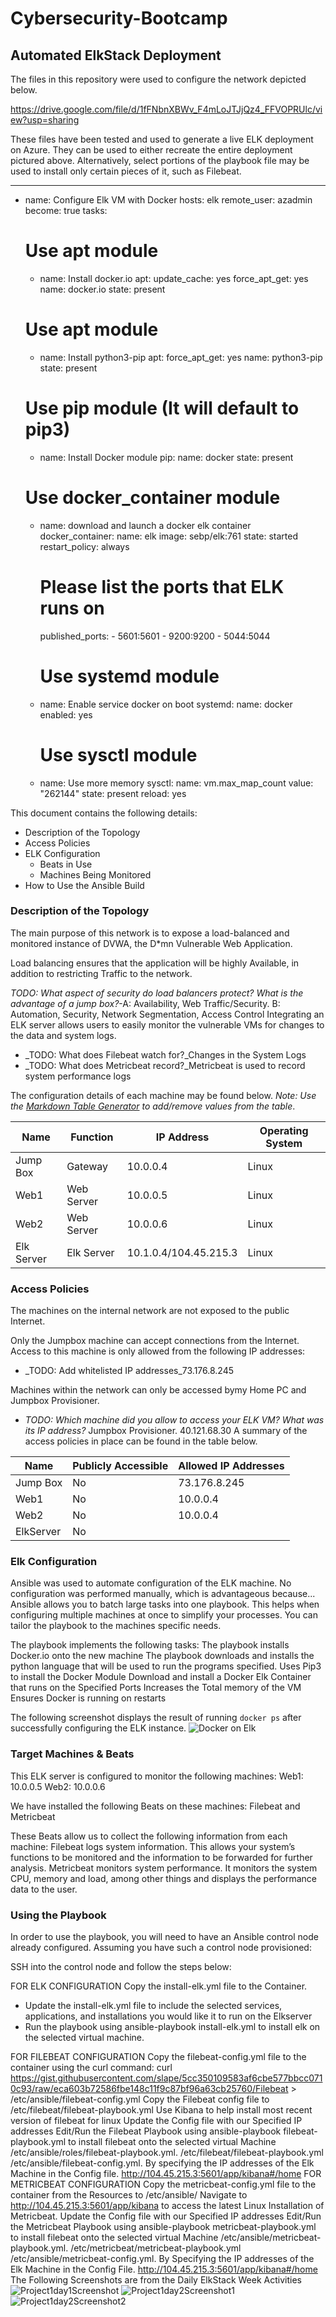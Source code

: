 # Cybersecurity-Bootcamp
## Automated ElkStack Deployment

The files in this repository were used to configure the network depicted below.

https://drive.google.com/file/d/1fFNbnXBWv_F4mLoJTJjQz4_FFVOPRUlc/view?usp=sharing

These files have been tested and used to generate a live ELK deployment on Azure. They can be used to either recreate the entire deployment pictured above. Alternatively, select portions of the playbook file may be used to install only certain pieces of it, such as Filebeat.

  ---
- name: Configure Elk VM with Docker
  hosts: elk
  remote_user: azadmin
  become: true
  tasks:
    # Use apt module
    - name: Install docker.io
      apt:
        update_cache: yes
        force_apt_get: yes
        name: docker.io
        state: present

    # Use apt module
    - name: Install python3-pip
      apt:
        force_apt_get: yes
        name: python3-pip
        state: present

    # Use pip module (It will default to pip3)
    - name: Install Docker module
      pip:
        name: docker
        state: present

    # Use docker_container module
    - name: download and launch a docker elk container
      docker_container:
        name: elk
        image: sebp/elk:761
        state: started
        restart_policy: always
        # Please list the ports that ELK runs on
        published_ports:
          -  5601:5601
          -  9200:9200
          -  5044:5044


      # Use systemd module
    - name: Enable service docker on boot
      systemd:
        name: docker
        enabled: yes

      # Use sysctl module
    - name: Use more memory
      sysctl:
        name: vm.max_map_count
        value: "262144"
        state: present
        reload: yes

This document contains the following details:
- Description of the Topology
- Access Policies
- ELK Configuration
  - Beats in Use
  - Machines Being Monitored
- How to Use the Ansible Build


### Description of the Topology

The main purpose of this network is to expose a load-balanced and monitored instance of DVWA, the D*mn Vulnerable Web Application.

Load balancing ensures that the application will be highly Available, in addition to restricting Traffic to the network.

_TODO: What aspect of security do load balancers protect? What is the advantage of a jump box?_-A:  Availability, Web Traffic/Security. 
           B: Automation, Security, Network Segmentation, Access Control
Integrating an ELK server allows users to easily monitor the vulnerable VMs for changes to the data and system logs.
- _TODO: What does Filebeat watch for?_Changes in the System Logs
- _TODO: What does Metricbeat record?_Metricbeat is used to record system performance logs

The configuration details of each machine may be found below.
_Note: Use the [Markdown Table Generator](http://www.tablesgenerator.com/markdown_tables) to add/remove values from the table_.

| Name     | Function | IP Address | Operating System |
|----------|----------|------------|------------------|
| Jump Box | Gateway  | 10.0.0.4   | Linux            |
|   Web1   |     Web Server     |       10.0.0.5     |         Linux         |
| Web2    |     Web Server     |     10.0.0.6       |         Linux         |
| Elk Server     |   Elk Server       |      10.1.0.4/104.45.215.3      |         Linux         |

### Access Policies

The machines on the internal network are not exposed to the public Internet. 

Only the Jumpbox machine can accept connections from the Internet. Access to this machine is only allowed from the following IP addresses:
- _TODO: Add whitelisted IP addresses_73.176.8.245

Machines within the network can only be accessed bymy Home PC and Jumpbox Provisioner.
- _TODO: Which machine did you allow to access your ELK VM? What was its IP address?_
Jumpbox Provisioner. 40.121.68.30
A summary of the access policies in place can be found in the table below.

| Name     | Publicly Accessible | Allowed IP Addresses |
|----------|---------------------|----------------------|
| Jump Box | No              | 73.176.8.245    |
|   Web1    |        No             |     10.0.0.4        |
|      Web2    |         No            |        10.0.0.4              |
|  ElkServer  |  No  ||  40.121.68.30  |



### Elk Configuration

Ansible was used to automate configuration of the ELK machine. No configuration was performed manually, which is advantageous because...
Ansible allows you to batch large tasks into one playbook. This helps when configuring multiple machines at once to simplify your processes. You can tailor the playbook to the machines specific needs.

The playbook implements the following tasks:
The playbook installs Docker.io onto the new machine
The playbook downloads and installs the python language that will be used to run the programs specified.
Uses Pip3 to install the Docker Module
Download and install a Docker Elk Container that runs on the Specified Ports
Increases the Total memory of the VM
Ensures Docker is running on restarts

The following screenshot displays the result of running `docker ps` after successfully configuring the ELK instance.
![Docker on Elk](https://user-images.githubusercontent.com/82415281/133950524-ba7cab1b-1ebc-4443-8486-9f7c2968455a.PNG)


### Target Machines & Beats
This ELK server is configured to monitor the following machines:
Web1: 10.0.0.5
Web2: 10.0.0.6

We have installed the following Beats on these machines:
Filebeat and Metricbeat

These Beats allow us to collect the following information from each machine:
Filebeat logs system information. This allows your system’s functions to be monitored and the information to be forwarded for further analysis. Metricbeat monitors system performance. It monitors the system CPU, memory and load, among other things and displays the performance data to the user.

### Using the Playbook
In order to use the playbook, you will need to have an Ansible control node already configured. Assuming you have such a control node provisioned: 

SSH into the control node and follow the steps below:

FOR ELK CONFIGURATION
Copy the install-elk.yml file to the Container.
- Update the install-elk.yml file to include the selected  services, applications, and installations you would like it to run on the Elkserver
- Run the playbook using ansible-playbook install-elk.yml to install elk on the selected virtual machine.

FOR FILEBEAT CONFIGURATION
Copy the filebeat-config.yml file to the container using the curl command: curl https://gist.githubusercontent.com/slape/5cc350109583af6cbe577bbcc0710c93/raw/eca603b72586fbe148c11f9c87bf96a63cb25760/Filebeat > /etc/ansible/filebeat-config.yml
Copy the Filebeat config file to /etc/filebeat/filebeat-playbook.yml
Use Kibana to help install most recent version of filebeat for linux
Update the Config file with our Specified IP addresses
Edit/Run the Filebeat Playbook using ansible-playbook filebeat-playbook.yml to install filebeat onto the selected virtual Machine
/etc/ansible/roles/filebeat-playbook.yml. /etc/filebeat/filebeat-playbook.yml
/etc/ansible/filebeat-config.yml. By specifying the IP addresses of the Elk Machine in the Config file.
http://104.45.215.3:5601/app/kibana#/home
FOR METRICBEAT CONFIGURATION
Copy the metricbeat-config.yml file to the container from the Resources to /etc/ansible/
Navigate to http://104.45.215.3:5601/app/kibana to access the latest Linux Installation of Metricbeat.
Update the Config file with our Specified IP addresses
Edit/Run the Metricbeat Playbook using ansible-playbook metricbeat-playbook.yml to install filebeat onto the selected virtual Machine
/etc/ansible/metricbeat-playbook.yml. /etc/metricbeat/metricbeat-playbook.yml
/etc/ansible/metricbeat-config.yml. By Specifying the IP addresses of the Elk Machine in the Config File.
http://104.45.215.3:5601/app/kibana#/home
The Following Screenshots are from the Daily ElkStack Week Activities
![Project1day1Screenshot](https://user-images.githubusercontent.com/82415281/133950571-66035191-2ce8-4d3e-bdf6-ed5ea77e05a0.PNG)
![Project1day2Screenshot1](https://user-images.githubusercontent.com/82415281/133950597-57723a8c-1816-4814-9f37-8549227aaa69.PNG)
![Project1day2Screenshot2](https://user-images.githubusercontent.com/82415281/133950602-8546c05d-85c0-4856-a6fa-a6ebb7d51f11.PNG)
